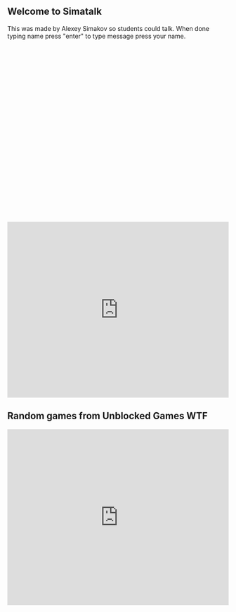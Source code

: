 ## Welcome to Simatalk

This was made by Alexey Simakov so students could talk. When done typing name press "enter" to type message press your name.

<div id="tlkio" data-channel="student-talk" data-theme="theme--minimal" style="width:100%;height:400;"></div><script async src="http://tlk.io/embed.js" type="text/javascript"></script>

<iframe src="https://tlk.io/student-talk" width="100%" height="400" frameborder="0" scrolling="no"></iframe>

## Random games from Unblocked Games WTF
<iframe src="https://sites.google.com/site/unblockedgameswtf/" width="100%" height="400" frameborder="0" scrolling="no"></iframe>
